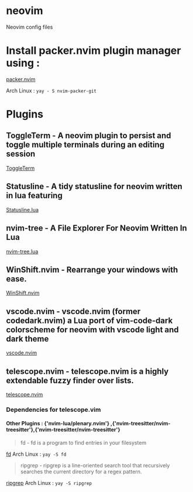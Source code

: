 # neovim
Neovim config files

# Install packer.nvim plugin manager using  : 

[packer.nvim](https://github.com/wbthomason/packer.nvim)

Arch Linux : `yay - S nvim-packer-git`

# Plugins

## ToggleTerm - A neovim plugin to persist and toggle multiple terminals during an editing session
[ToggleTerm](https://github.com/akinsho/toggleterm.nvim)

## Statusline - A tidy statusline for neovim written in lua featuring
[Statusline.lua](https://github.com/beauwilliams/statusline.lua)

## nvim-tree - A File Explorer For Neovim Written In Lua
[nvim-tree.lua](https://github.com/kyazdani42/nvim-tree.lua)

## WinShift.nvim - Rearrange your windows with ease.
[WinShift.nvim](https://github.com/sindrets/winshift.nvim)

## vscode.nvim - vscode.nvim (former codedark.nvim) a Lua port of vim-code-dark colorscheme for neovim with vscode light and dark theme
[vscode.nvim](https://github.com/Mofiqul/vscode.nvim)

## telescope.nvim - telescope.nvim is a highly extendable fuzzy finder over lists.
[telescope.nvim](https://github.com/nvim-telescope/telescope.nvim)

 ### Dependencies for telescope.vim
  #### Other Plugins : {'nvim-lua/plenary.nvim'} ,{'nvim-treesitter/nvim-treesitter'},{'nvim-treesitter/nvim-treesitter'}
  
 > fd  - fd is a program to find entries in your filesystem
 
 [fd](https://github.com/sharkdp)
 Arch Linux : `yay -S fd`
  
 > ripgrep - ripgrep is a line-oriented search tool that recursively searches the current directory for a regex pattern.
 
 [ripgrep](https://github.com/BurntSushi/ripgrep)
 Arch Linux : `yay -S ripgrep`

